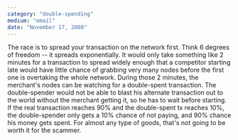 ```yaml
---
category: "double-spending"
medium: "email"
date: "November 17, 2008"
---
```

The race is to spread your transaction on the network first. Think 6 degrees of freedom -- it spreads exponentially. It would only take something like 2 minutes for a transaction to spread widely enough that a competitor starting late would have little chance of grabbing very many nodes before the first one is overtaking the whole network. During those 2 minutes, the merchant's nodes can be watching for a double-spent transaction. The double-spender would not be able to blast his alternate transaction out to the world without the merchant getting it, so he has to wait before starting. 
 If the real transaction reaches 90% and the double-spent tx reaches 10%, the double-spender only gets a 10% chance of not paying, and 90% chance his money gets spent. For almost any type of goods, that's not going to be worth it for the scammer.